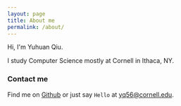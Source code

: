 ```yaml
---
layout: page
title: About me
permalink: /about/
---
```


Hi, I'm Yuhuan Qiu.

I study Computer Science mostly at Cornell in Ithaca, NY.

### Contact me

Find me on [Github][github] or just say `Hello` at
[yq56@cornell.edu](yuhuanq.github.io).

[tf]: http://template-factory.nl
[m]: http://mearch.com
[pw]: http://processwire.com
[pwf]: http://processwire.com/talk
[jekyll]: http://jekyllrb.com
[github]: https://github.com/yuhuanq

